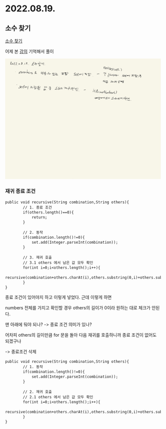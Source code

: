 # 2022.08.19.

## 소수 찾기

[소수 찾기](https://school.programmers.co.kr/learn/courses/30/lessons/42839)

어제 본 [강의](https://www.youtube.com/watch?v=pF368QqdQb4) 기억해서 풀이

![내 풀이](TIL-3.jpg)

### 재귀 종료 조건

```
public void recursive(String combination,String others){
        // 1. 종료 조건
        if(others.length()==0){
            return;
        }

        // 2. 동작
        if(combination.length()!=0){
            set.add(Integer.parseInt(combination));
        }

        // 3. 재귀 호출
        // 3.1 others 에서 남은 값 모두 확인
        for(int i=0;i<others.length();i++){
            recursive(combination+others.charAt(i),others.substring(0,i)+others.substring(i+1));
        }
}
```

종료 조건이 있어야지 하고 이렇게 넣었다. 근데 이렇게 하면

numbers 전체를 가지고 확인할 경우 others의 길이가 0이라 원하는 대로 체크가 안된다.

맨 아래에 둬야 되나? -> 종료 조건 의미가 있나?

어차피 others의 길이만큼 for 문을 돌아 다음 재귀를 호출하니까 종료 조건이 없어도 되겠구나

-> 종료조건 삭제

```
public void recursive(String combination,String others){
        // 1. 동작
        if(combination.length()!=0){
            set.add(Integer.parseInt(combination));
        }

        // 2. 재귀 호출
        // 2.1 others 에서 남은 값 모두 확인
        for(int i=0;i<others.length();i++){
            recursive(combination+others.charAt(i),others.substring(0,i)+others.substring(i+1));
        }
}
```